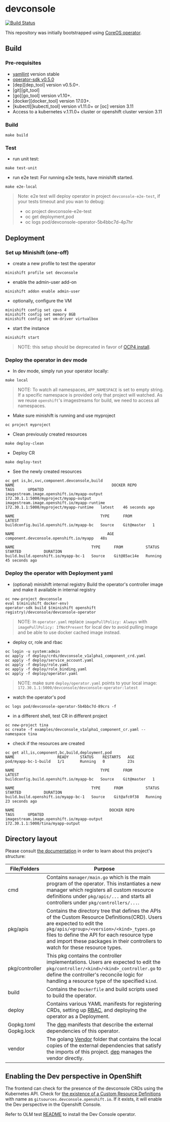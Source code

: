 # devconsole

[![Build Status](https://ci.centos.org/buildStatus/icon?job=devtools-devconsole-operator)](https://ci.centos.org/job/devtools-devconsole-operator/)

This repository was initially bootstrapped using [CoreOS operator](https://github.com/operator-framework/operator-sdk). 

## Build

### Pre-requisites
- [yamllint](https://yamllint.readthedocs.io/en/stable/quickstart.html) version stable
- [operator-sdk v0.5.0](https://github.com/operator-framework/operator-sdk#quick-start) 
- [dep][dep_tool] version v0.5.0+.
- [git][git_tool]
- [go][go_tool] version v1.10+.
- [docker][docker_tool] version 17.03+.
- [kubectl][kubectl_tool] version v1.11.0+ or [oc] version 3.11
- Access to a kubernetes v.1.11.0+ cluster or openshift cluster version 3.11

### Build
```
make build
```
### Test
* run unit test:
```
make test-unit
```
* run e2e test:
For running e2e tests, have minishift started.
```
make e2e-local
```
> Note: e2e test will deploy operator in project `devconsole-e2e-test`, if your tests timeout and you wan to debug:
> - oc project devconsole-e2e-test
> - oc get deployment,pod
> - oc logs pod/devconsole-operator-5b4bbc7d-4p7hr

## Deployment

### Set up Minishift (one-off)
* create a new profile to test the operator
```
minishift profile set devconsole
```
* enable the admin-user add-on
```
minishift addon enable admin-user
```
* optionally, configure the VM 

```
minishift config set cpus 4
minishift config set memory 8GB
minishift config set vm-driver virtualbox
```
* start the instance
```
minishift start
```
> NOTE: this setup should be deprecated in favor of [OCP4 install]().

### Deploy the operator in dev mode

* In dev mode, simply run your operator locally:
```
make local
```
> NOTE: To watch all namespaces, `APP_NAMESPACE` is set to empty string. 
If a specific namespace is provided only that project will watched. 
As we reuse `openshift`'s imagestreams for build, we need to access all namespaces.

* Make sure minishift is running and use myproject
```
oc project myproject
```
* Clean previously created resources
```
make deploy-clean
```
* Deploy CR
```
make deploy-test
```
* See the newly created resources
```
oc get is,bc,svc,component.devconsole,build
NAME                                           DOCKER REPO                               TAGS      UPDATED
imagestream.image.openshift.io/myapp-output    172.30.1.1:5000/myproject/myapp-output
imagestream.image.openshift.io/myapp-runtime   172.30.1.1:5000/myproject/myapp-runtime   latest    46 seconds ago

NAME                                      TYPE      FROM         LATEST
buildconfig.build.openshift.io/myapp-bc   Source    Git@master   1

NAME                                         AGE
component.devconsole.openshift.io/myapp   48s

NAME                                  TYPE      FROM          STATUS    STARTED          DURATION
build.build.openshift.io/myapp-bc-1   Source    Git@85ac14e   Running   45 seconds ago
```

### Deploy the operator with Deployment yaml

* (optional) minishift internal registry
Build the operator's controller image and make it available in internal registry
```
oc new-project devconsole
eval $(minishift docker-env)
operator-sdk build $(minishift openshift registry)/devconsole/devconsole-operator
```
> NOTE: In `operator.yaml` replace `imagePullPolicy: Always` with `imagePullPolicy: IfNotPresent` 
for local dev to avoid pulling image and be able to use docker cached image instead.
 
* deploy cr, role and rbac
```
oc login -u system:admin
oc apply -f deploy/crds/devconsole_v1alpha1_component_crd.yaml
oc apply -f deploy/service_account.yaml
oc apply -f deploy/role.yaml
oc apply -f deploy/role_binding.yaml
oc apply -f deploy/operator.yaml
```
> NOTE: make sure `deploy/operator.yaml` points to your local image: `172.30.1.1:5000/devconsole/devconsole-operator:latest`

* watch the operator's pod
```
oc logs pod/devconsole-operator-5b4bbc7d-89crs -f
```

* in a different shell, test CR in different project
```
oc new-project tina
oc create -f examples/devconsole_v1alpha1_component_cr.yaml --namespace tina
```
* check if the resources are created
```
oc get all,is,component,bc,build,deployment,pod
NAME                   READY     STATUS    RESTARTS   AGE
pod/myapp-bc-1-build   1/1       Running   0          23s

NAME                                      TYPE      FROM         LATEST
buildconfig.build.openshift.io/myapp-bc   Source    Git@master   1

NAME                                  TYPE      FROM          STATUS    STARTED          DURATION
build.build.openshift.io/myapp-bc-1   Source    Git@afc0f38   Running   23 seconds ago

NAME                                          DOCKER REPO                         TAGS      UPDATED
imagestream.image.openshift.io/myapp-output   172.30.1.1:5000/tina/myapp-output
```
## Directory layout

Please consult [the documentation](https://github.com/operator-framework/operator-sdk/blob/master/doc/project_layout.md) in order to learn about this project's structure: 

|File/Folders  |Purpose |
|--------------|--------|
| cmd          | Contains `manager/main.go` which is the main program of the operator. This instantiates a new manager which registers all custom resource definitions under `pkg/apis/...` and starts all controllers under `pkg/controllers/...`.|
| pkg/apis | Contains the directory tree that defines the APIs of the Custom Resource Definitions(CRD). Users are expected to edit the `pkg/apis/<group>/<version>/<kind>_types.go` files to define the API for each resource type and import these packages in their controllers to watch for these resource types.|
| pkg/controller | This pkg contains the controller implementations. Users are expected to edit the `pkg/controller/<kind>/<kind>_controller.go` to define the controller's reconcile logic for handling a resource type of the specified `kind`.|
| build | Contains the `Dockerfile` and build scripts used to build the operator.|
| deploy | Contains various YAML manifests for registering CRDs, setting up [RBAC](https://kubernetes.io/docs/reference/access-authn-authz/rbac/), and deploying the operator as a Deployment.|
| Gopkg.toml Gopkg.lock | The [dep](https://github.com/golang/dep) manifests that describe the external dependencies of this operator.|
| vendor | The golang [Vendor](https://golang.org/cmd/go/#hdr-Vendor_Directories) folder that contains the local copies of the external dependencies that satisfy the imports of this project. [dep](https://github.com/golang/dep) manages the vendor directly.|


## Enabling the Dev perspective in OpenShift

The frontend can check for the presence of the devconsole CRDs using the Kubernetes API.  Check for [the existence of a Custom Resource Definitions](https://kubernetes.io/docs/reference/generated/kubernetes-api/v1.13/#list-customresourcedefinition-v1beta1-apiextensions) with name as `gitsources.devconsole.openshift.io`.  If it exists, it will enable the Dev perspective in the Openshift Console.

Refer to OLM test [README](test/README.md) to install the Dev Console operator.
